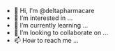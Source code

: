 - 👋 Hi, I’m @deltapharmacare
- 👀 I’m interested in ...
- 🌱 I’m currently learning ...
- 💞️ I’m looking to collaborate on ...
- 📫 How to reach me ...

<!---
deltapharmacare/deltapharmacare is a ✨ special ✨ repository because its `README.md` (this file) appears on your GitHub profile.
You can click the Preview link to take a look at your changes.
--->
